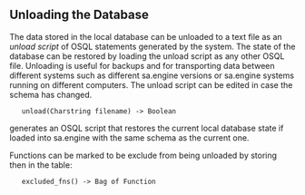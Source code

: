## Unloading the Database

The data stored in the local database can be unloaded to a text file
as an *unload script* of OSQL statements generated by the
system. The state of the database can be restored by loading the
unload script as any other OSQL file. Unloading is useful for
backups and for transporting data between different systems such as
different sa.engine versions or sa.engine systems running on different
computers. The unload script can be edited in case the schema has
changed.

```
   unload(Charstring filename) -> Boolean
```
generates an OSQL script that restores the current local database state if loaded into sa.engine with the same schema as the current one.

Functions can be marked to be exclude from being unloaded by storing then in the table:
```
   excluded_fns() -> Bag of Function
```
